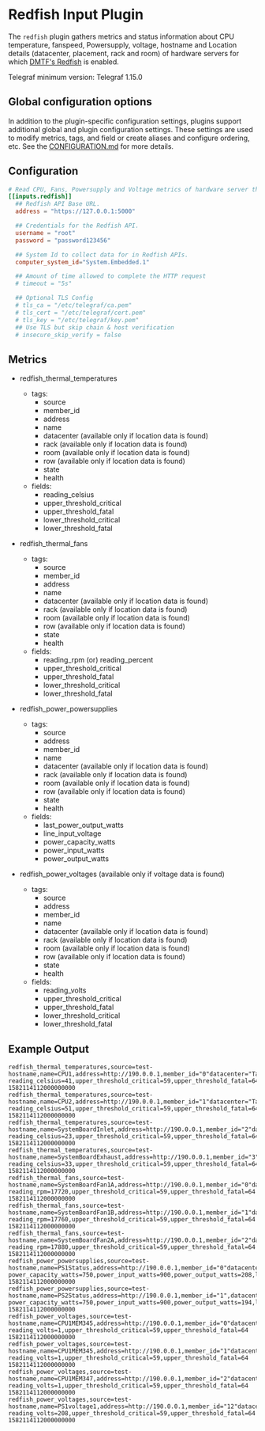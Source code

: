 # Redfish Input Plugin

The `redfish` plugin gathers metrics and status information about CPU
temperature, fanspeed, Powersupply, voltage, hostname and Location details
(datacenter, placement, rack and room) of hardware servers for which [DMTF's
Redfish](https://redfish.dmtf.org/) is enabled.

Telegraf minimum version: Telegraf 1.15.0

## Global configuration options <!-- @/docs/includes/plugin_config.md -->

In addition to the plugin-specific configuration settings, plugins support
additional global and plugin configuration settings. These settings are used to
modify metrics, tags, and field or create aliases and configure ordering, etc.
See the [CONFIGURATION.md][CONFIGURATION.md] for more details.

[CONFIGURATION.md]: ../../../docs/CONFIGURATION.md#plugins

## Configuration

```toml @sample.conf
# Read CPU, Fans, Powersupply and Voltage metrics of hardware server through redfish APIs
[[inputs.redfish]]
  ## Redfish API Base URL.
  address = "https://127.0.0.1:5000"

  ## Credentials for the Redfish API.
  username = "root"
  password = "password123456"

  ## System Id to collect data for in Redfish APIs.
  computer_system_id="System.Embedded.1"

  ## Amount of time allowed to complete the HTTP request
  # timeout = "5s"

  ## Optional TLS Config
  # tls_ca = "/etc/telegraf/ca.pem"
  # tls_cert = "/etc/telegraf/cert.pem"
  # tls_key = "/etc/telegraf/key.pem"
  ## Use TLS but skip chain & host verification
  # insecure_skip_verify = false
```

## Metrics

- redfish_thermal_temperatures
  - tags:
    - source
    - member_id
    - address
    - name
    - datacenter (available only if location data is found)
    - rack (available only if location data is found)
    - room (available only if location data is found)
    - row (available only if location data is found)
    - state
    - health
  - fields:
    - reading_celsius
    - upper_threshold_critical
    - upper_threshold_fatal
    - lower_threshold_critical
    - lower_threshold_fatal

- redfish_thermal_fans
  - tags:
    - source
    - member_id
    - address
    - name
    - datacenter (available only if location data is found)
    - rack (available only if location data is found)
    - room (available only if location data is found)
    - row (available only if location data is found)
    - state
    - health
  - fields:
    - reading_rpm (or) reading_percent
    - upper_threshold_critical
    - upper_threshold_fatal
    - lower_threshold_critical
    - lower_threshold_fatal

- redfish_power_powersupplies
  - tags:
    - source
    - address
    - member_id
    - name
    - datacenter (available only if location data is found)
    - rack (available only if location data is found)
    - room (available only if location data is found)
    - row (available only if location data is found)
    - state
    - health
  - fields:
    - last_power_output_watts
    - line_input_voltage
    - power_capacity_watts
    - power_input_watts
    - power_output_watts

- redfish_power_voltages (available only if voltage data is found)
  - tags:
    - source
    - address
    - member_id
    - name
    - datacenter (available only if location data is found)
    - rack (available only if location data is found)
    - room (available only if location data is found)
    - row (available only if location data is found)
    - state
    - health
  - fields:
    - reading_volts
    - upper_threshold_critical
    - upper_threshold_fatal
    - lower_threshold_critical
    - lower_threshold_fatal

## Example Output

```text
redfish_thermal_temperatures,source=test-hostname,name=CPU1,address=http://190.0.0.1,member_id="0"datacenter="Tampa",health="OK",rack="12",room="tbc",row="3",state="Enabled" reading_celsius=41,upper_threshold_critical=59,upper_threshold_fatal=64 1582114112000000000
redfish_thermal_temperatures,source=test-hostname,name=CPU2,address=http://190.0.0.1,member_id="1"datacenter="Tampa",health="OK",rack="12",room="tbc",row="3",state="Enabled" reading_celsius=51,upper_threshold_critical=59,upper_threshold_fatal=64 1582114112000000000
redfish_thermal_temperatures,source=test-hostname,name=SystemBoardInlet,address=http://190.0.0.1,member_id="2"datacenter="Tampa",health="OK",rack="12",room="tbc",row="3",state="Enabled" reading_celsius=23,upper_threshold_critical=59,upper_threshold_fatal=64 1582114112000000000
redfish_thermal_temperatures,source=test-hostname,name=SystemBoardExhaust,address=http://190.0.0.1,member_id="3"datacenter="Tampa",health="OK",rack="12",room="tbc",row="3",state="Enabled" reading_celsius=33,upper_threshold_critical=59,upper_threshold_fatal=64 1582114112000000000
redfish_thermal_fans,source=test-hostname,name=SystemBoardFan1A,address=http://190.0.0.1,member_id="0"datacenter="Tampa",health="OK",rack="12",room="tbc",row="3",state="Enabled" reading_rpm=17720,upper_threshold_critical=59,upper_threshold_fatal=64 1582114112000000000
redfish_thermal_fans,source=test-hostname,name=SystemBoardFan1B,address=http://190.0.0.1,member_id="1"datacenter="Tampa",health="OK",rack="12",room="tbc",row="3",state="Enabled" reading_rpm=17760,upper_threshold_critical=59,upper_threshold_fatal=64 1582114112000000000
redfish_thermal_fans,source=test-hostname,name=SystemBoardFan2A,address=http://190.0.0.1,member_id="2"datacenter="Tampa",health="OK",rack="12",room="tbc",row="3",state="Enabled" reading_rpm=17880,upper_threshold_critical=59,upper_threshold_fatal=64 1582114112000000000
redfish_power_powersupplies,source=test-hostname,name=PS1Status,address=http://190.0.0.1,member_id="0"datacenter="Tampa",health="OK",rack="12",room="tbc",row="3",state="Enabled" power_capacity_watts=750,power_input_watts=900,power_output_watts=208,last_power_output_watts=98,line_input_reading_volts=204 1582114112000000000
redfish_power_powersupplies,source=test-hostname,name=PS2Status,address=http://190.0.0.1,member_id="1",datacenter="Tampa",health="OK",rack="12",room="tbc",row="3",state="Enabled" power_capacity_watts=750,power_input_watts=900,power_output_watts=194,last_power_output_watts=98,line_input_reading_volts=204 1582114112000000000
redfish_power_voltages,source=test-hostname,name=CPU1MEM345,address=http://190.0.0.1,member_id="0"datacenter="Tampa",health="OK",rack="12",room="tbc",row="3",state="Enabled" reading_volts=1,upper_threshold_critical=59,upper_threshold_fatal=64 1582114112000000000
redfish_power_voltages,source=test-hostname,name=CPU1MEM345,address=http://190.0.0.1,member_id="1"datacenter="Tampa",health="OK",rack="12",room="tbc",row="3",state="Enabled" reading_volts=1,upper_threshold_critical=59,upper_threshold_fatal=64 1582114112000000000
redfish_power_voltages,source=test-hostname,name=CPU1MEM347,address=http://190.0.0.1,member_id="2"datacenter="Tampa",health="OK",rack="12",room="tbc",row="3",state="Enabled" reading_volts=1,upper_threshold_critical=59,upper_threshold_fatal=64 1582114112000000000
redfish_power_voltages,source=test-hostname,name=PS1voltage1,address=http://190.0.0.1,member_id="12"datacenter="Tampa",health="OK",rack="12",room="tbc",row="3",state="Enabled" reading_volts=208,upper_threshold_critical=59,upper_threshold_fatal=64 1582114112000000000
```
